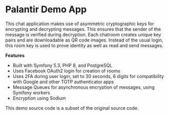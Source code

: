 # Palantir Demo App

This chat application makes use of asymmetric cryptographic keys for encrypting and decrypting messages. 
This ensures that the sender of the message is verified during decryption. 
Each chatroom creates unique key pairs and are downloadable as QR code images.
Instead of the usual login, this room key is used to prove identity as well as read and send messages.

**Features**

- Built with Symfony 5.3, PHP 8, and PostgreSQL
- Uses Facebook OAuth2 login for creation of rooms
- Uses 2FA during user login, set to 30 seconds, 6 digits for compatibility with Google and other TOTP authenticator apps
- Message Queues for asynchronous encryption of messages, using Symfony workers
- Encryption using Sodium

This demo source code is a subset of the original source code.
